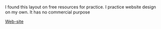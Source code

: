 I found this layout on free resources for practice. I practice website design on my own. It has no commercial purpose

[Web-site](https://66ad14b47275d7989d978598--silver-starlight-bedcb7.netlify.app/)
